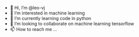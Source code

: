- 👋 Hi, I’m @leo-vj
- 👀 I’m interested in machine learning
- 🌱 I’m currently learning code in python
- 💞️ I’m looking to collaborate on machine learning tensorflow
- 📫 How to reach me ...

<!---
leo-vj/leo-vj is a ✨ special ✨ repository because its `README.md` (this file) appears on your GitHub profile.
You can click the Preview link to take a look at your changes.
--->
